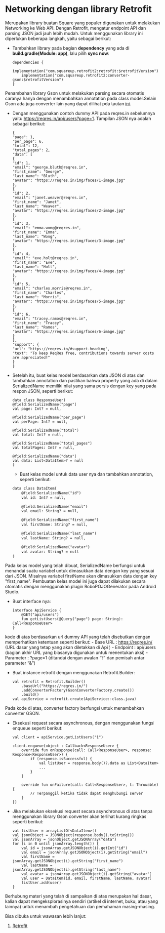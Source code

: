 # Networking dengan library Retrofit
Merupakan library buatan Square yang populer digunakan untuk melakukan Networking ke Web API. Dengan Retrofit, mengatur endpoint API dan parsing JSON jadi jauh lebih mudah. Untuk menggunakan library ini diperlukan beberapa langkah, yaitu sebagai berikut:
- Tambahkan library pada bagian **dependency** yang ada di **build.gradle(Module: app)**, lalu pilih **sync now**:
    ```
    dependencies {
        implementation("com.squareup.retrofit2:retrofit:$retrofitVersion")
        implementation("com.squareup.retrofit2:converter-gson:$retrofitVersion")
    }
    ```
Penambahan library Gson untuk melakukan parsing secara otomatis caranya hanya dengan menambahkan annotation pada class model.Selain Gson ada juga converter lain yang dapat dilihat pda tautan [ini](https://github.com/square/retrofit/wiki/Converters).

- Dengan menggunakan contoh dummy API pada reqres.in sebelumnya yaitu https://reqres.in/api/users?page=1. Tampilan JSON nya adalah sebagai berikut:
    ```
    {
    "page": 1,
    "per_page": 6,
    "total": 12,
    "total_pages": 2,
    "data": [
    {
    "id": 1,
    "email": "george.bluth@reqres.in",
    "first_name": "George",
    "last_name": "Bluth",
    "avatar": "https://reqres.in/img/faces/1-image.jpg"
    },
    {
    "id": 2,
    "email": "janet.weaver@reqres.in",
    "first_name": "Janet",
    "last_name": "Weaver",
    "avatar": "https://reqres.in/img/faces/2-image.jpg"
    },
    {
    "id": 3,
    "email": "emma.wong@reqres.in",
    "first_name": "Emma",
    "last_name": "Wong",
    "avatar": "https://reqres.in/img/faces/3-image.jpg"
    },
    {
    "id": 4,
    "email": "eve.holt@reqres.in",
    "first_name": "Eve",
    "last_name": "Holt",
    "avatar": "https://reqres.in/img/faces/4-image.jpg"
    },
    {
    "id": 5,
    "email": "charles.morris@reqres.in",
    "first_name": "Charles",
    "last_name": "Morris",
    "avatar": "https://reqres.in/img/faces/5-image.jpg"
    },
    {
    "id": 6,
    "email": "tracey.ramos@reqres.in",
    "first_name": "Tracey",
    "last_name": "Ramos",
    "avatar": "https://reqres.in/img/faces/6-image.jpg"
    }
    ],
    "support": {
    "url": "https://reqres.in/#support-heading",
    "text": "To keep ReqRes free, contributions towards server costs are appreciated!"
    }
    }
    ```

- Setelah itu, buat kelas model berdasarkan data JSON di atas dan tambahkan annotation dan pastikan bahwa property yang ada di dalam SerializedName memiliki nilai yang sama persis dengan key yang pada respon JSON, seperti berikut:
    ```
    data class ResponseUser(
    @field:SerializedName("page")
    val page: Int? = null,
    
    @field:SerializedName("per_page")
    val perPage: Int? = null,
    
    @field:SerializedName("total")
    val total: Int? = null,
    
    @field:SerializedName("total_pages")
    val totalPages: Int? = null,
    
    @field:SerializedName("data")
    val data: List<DataItem>? = null
    )
    ```

    - Buat kelas model untuk data user nya dan tambahkan annotation, seperti berikut:
    ```xml
    data class DataItem(
        @field:SerializedName("id")
        val id: Int? = null,
    
        @field:SerializedName("email")
        val email: String? = null,
    
        @field:SerializedName("first_name")
        val firstName: String? = null,
    
        @field:SerializedName("last_name")
        val lastName: String? = null,
    
        @field:SerializedName("avatar")
        val avatar: String? = null
    )
    ```

Pada kelas model yang telah dibuat, SerializedName berfungsi untuk menandai suatu variabel untuk dimasukkan data dengan key yang sesuai dari JSON. Misalnya variabel firstName akan dimasukkan data dengan key "first_name". Pembuatan kelas model ini juga dapat dilakukan secara otomatis dengan menggunakan plugin RoboPOJOGenerator pada Android Studio.

- Buat interface nya:
    ```
    interface ApiService {
        @GET("api/users")
        fun getListUsers(@Query("page") page: String): Call<ResponseUser>
    }
    ```

kode di atas berdasarkan url dummy API yang telah disebutkan dengan memperhatikan ketentuan seperti berikut:
    - Base URL : https://reqres.in/ (URL dasar yang tetap yang akan diletakkan di Api )
    - Endpoint : api/users (bagian akhir URL yang biasanya digunakan untuk menentukan aksi)
    - Parameter : ?page=1 (ditandai dengan awalan “?” dan pemisah antar parameter “&”)

- Buat instance retrofit dengan menggunakan Retrofit.Builder:
    ```
    val retrofit = Retrofit.Builder()
        .baseUrl("https://reqres.in/")
        .addConverterFactory(GsonConverterFactory.create())
        .build()
    val apiService = retrofit.create(ApiService::class.java)
    ```
Pada kode di atas, converter factory berfungsi untuk menambahkan converter GSON.

- Eksekusi request secara asynchronous, dengan menggunakan fungsi enqueue seperti berikut:
    ```
    val client = apiService.getListUsers("1")
    
    client.enqueue(object : Callback<ResponseUser> {
        override fun onResponse(call: Call<ResponseUser>, response: Response<ResponseUser>) {
            if (response.isSuccessful) {
                val listUser = response.body()?.data as List<DataItem>
                ...
            }
        }
    
        override fun onFailure(call: Call<ResponseUser>, t: Throwable) {
            // Terpanggil ketika tidak dapat menghubungi server
        }
    })
    ```

- Jika melakukan eksekusi request secara asynchronous di atas tanpa menggunakan library Gson converter akan terlihat kurang ringkas seperti berikut:
    ```
    val listUser = arrayListOf<DataItem>()
    val jsonObject = JSONObject(response.body().toString())
    val jsonArray = jsonObject.getJSONArray("data")
    for (i in 0 until jsonArray.length()) {
        val id = jsonArray.getJSONObject(i).getInt("id")
        val email = jsonArray.getJSONObject(i).getString("email")
        val firstName = jsonArray.getJSONObject(i).getString("first_name")
        val lastName = jsonArray.getJSONObject(i).getString("last_name")
        val avatar = jsonArray.getJSONObject(i).getString("avatar")
        val user = DataItem(id, email, firstName, lastName, avatar)
        listUser.add(user)
    }
    ```

Berhubung materi yang telah di sampaikan di atas merupakan hal dasar, kalian dapat mengeksplorasinya sendiri (artikel di internet, buku, atau yang lainnya) untuk menambah pengetahuan dan pemahaman masing-masing.

Bisa dibuka untuk wawasan lebih lanjut:
1. [Retrofit](https://square.github.io/retrofit/)